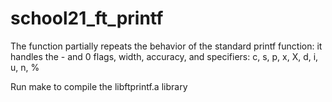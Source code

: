 # school21_ft_printf

The function partially repeats the behavior of the standard printf function: it handles the - and 0 flags, width, accuracy, and specifiers: c, s, p, x, X, d, i, u, n, %

Run make to compile the libftprintf.a library
